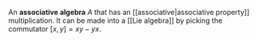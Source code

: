 An **associative algebra** $A$ that has an [[associative|associative property]] multiplication. It can be made into a [[Lie algebra]] by picking the commutator $[x,y]=xy-yx$.